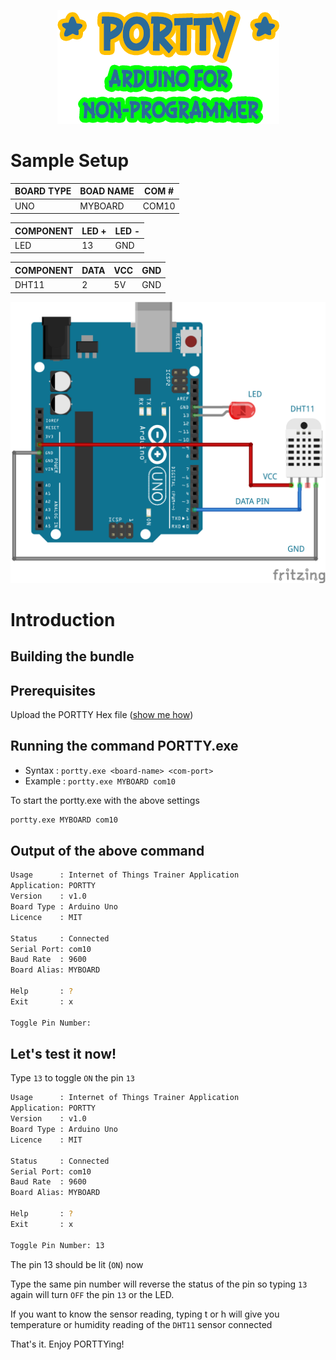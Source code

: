 <p align="center">
  <img src="https://github.com/krakenjriot/portty/blob/main/images/portty.png">
</p>

Sample Setup
============



| BOARD TYPE | BOAD NAME | COM # | 
| --------------- | --------------- | --------------- | 
| UNO     | MYBOARD | COM10 | 

| COMPONENT  |  LED + | LED - |
| --------------- | --------------- |  --------------- | 
| LED     | 13 | GND |


| COMPONENT	|  DATA | VCC	|	GND |
| --------------- | --------------- |  --------------- |   --------------- | 
| DHT11     | 2 | 5V | GND |


<img src="https://github.com/krakenjriot/portty/blob/main/images/led-sample.png" width="750" />    

Introduction 
============

Building the bundle
--------------------



Prerequisites 
--------------------
Upload the PORTTY Hex file  ([show me how](README-XLOADER.md))

Running the command PORTTY.exe
--------------------

- Syntax     : `portty.exe <board-name> <com-port>`
- Example    : `portty.exe MYBOARD com10`
  
To start the portty.exe with the above settings

```sh
portty.exe MYBOARD com10
```

Output of the above command
--------------------

```sh
Usage      : Internet of Things Trainer Application
Application: PORTTY
Version    : v1.0
Board Type : Arduino Uno
Licence    : MIT

Status     : Connected
Serial Port: com10
Baud Rate  : 9600
Board Alias: MYBOARD

Help       : ?
Exit       : x

Toggle Pin Number:
```

Let's test it now!
--------------------

Type `13` to toggle `ON` the pin `13`

```sh
Usage      : Internet of Things Trainer Application
Application: PORTTY
Version    : v1.0
Board Type : Arduino Uno
Licence    : MIT

Status     : Connected
Serial Port: com10
Baud Rate  : 9600
Board Alias: MYBOARD

Help       : ?
Exit       : x

Toggle Pin Number: 13
```

The pin 13 should be lit (`ON`) now

Type the same pin number will reverse the status of the pin
so typing `13` again will turn `OFF` the pin `13` or the LED.

If you want to know the sensor reading, typing t or h will give you temperature or humidity reading of the `DHT11` sensor connected
 
That's it. Enjoy PORTTYing! 
 

 
 

 
